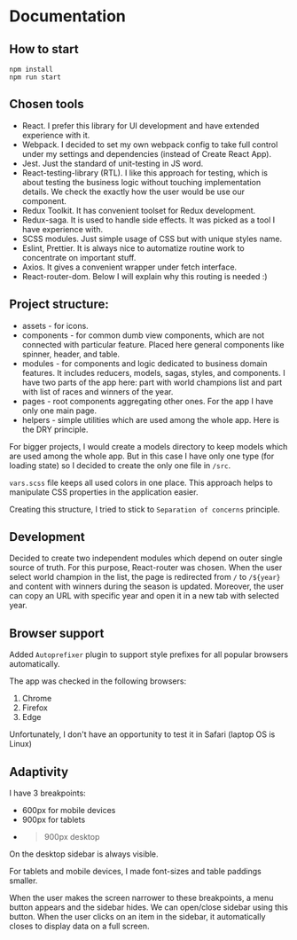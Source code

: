 # Documentation

## How to start

```
npm install
npm run start
```

## Chosen tools

- React. I prefer this library for UI development and have extended experience with it.
- Webpack. I decided to set my own webpack config to take full control under my settings and dependencies (instead of Create React App).
- Jest. Just the standard of unit-testing in JS word.
- React-testing-library (RTL). I like this approach for testing, which is about testing the business logic without touching implementation details. We check the exactly how the user would be use our component.
- Redux Toolkit. It has convenient toolset for Redux development.
- Redux-saga. It is used to handle side effects. It was picked as a tool I have experience with.
- SCSS modules. Just simple usage of CSS but with unique styles name.
- Eslint, Prettier. It is always nice to automatize routine work to concentrate on important stuff.
- Axios. It gives a convenient wrapper under fetch interface.
- React-router-dom. Below I will explain why this routing is needed :)

## Project structure:

- assets - for icons.
- components - for common dumb view components, which are not connected with particular feature. Placed here general components like spinner, header, and table.
- modules - for components and logic dedicated to business domain features. It includes reducers, models, sagas, styles, and components. I have two parts of the app here: part with world champions list and part with list of races and winners of the year.
- pages - root components aggregating other ones. For the app I have only one main page.
- helpers - simple utilities which are used among the whole app. Here is the DRY principle.

For bigger projects, I would create a models directory to keep models which are used among the whole app. But in this case I have only one type (for loading state) so I decided to create the only one file in `/src`.

`vars.scss` file keeps all used colors in one place. This approach helps to manipulate CSS properties in the application easier.

Creating this structure, I tried to stick to `Separation of concerns` principle.

## Development

Decided to create two independent modules which depend on outer single source of truth. For this purpose, React-router was chosen. When the user select world champion in the list, the page is redirected from `/` to `/${year}` and content with winners during the season is updated. Moreover, the user can copy an URL with specific year and open it in a new tab with selected year.

## Browser support

Added `Autoprefixer` plugin to support style prefixes for all popular browsers automatically.

The app was checked in the following browsers:

1. Chrome
2. Firefox
3. Edge

Unfortunately, I don't have an opportunity to test it in Safari (laptop OS is Linux)

## Adaptivity

I have 3 breakpoints:

- 600px for mobile devices
- 900px for tablets
- > 900px desktop

On the desktop sidebar is always visible.

For tablets and mobile devices, I made font-sizes and table paddings smaller.

When the user makes the screen narrower to these breakpoints, a menu button appears and the sidebar hides. We can open/close sidebar using this button.
When the user clicks on an item in the sidebar, it automatically closes to display data on a full screen.
